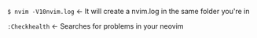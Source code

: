 
``$ nvim -V10nvim.log``  <- It will create a nvim.log in the same folder you're in

``:Checkhealth`` <- Searches for problems in your neovim

